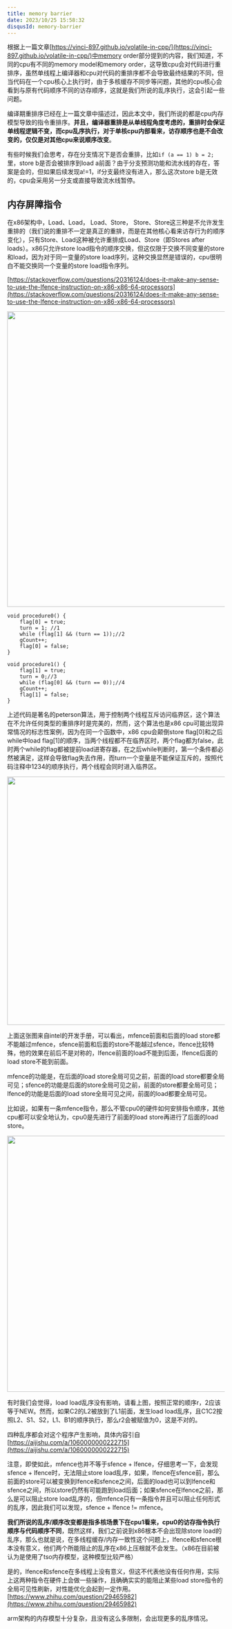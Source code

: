 ```yaml
---
title: memory barrier
date: 2023/10/25 15:58:32
disqusId: memory-barrier
---
```

根据上一篇文章[https://vinci-897.github.io/volatile-in-cpp/](https://vinci-897.github.io/volatile-in-cpp/)中memory order部分提到的内容，我们知道，不同的cpu有不同的memory model和memory order，这导致cpu会对代码进行重排序，虽然单线程上编译器和cpu对代码的重排序都不会导致最终结果的不同，但当代码在一个cpu核心上执行时，由于多核缓存不同步等问题，其他的cpu核心会看到与原有代码顺序不同的访存顺序，这就是我们所说的乱序执行，这会引起一些问题。

编译期重排序已经在上一篇文章中描述过，因此本文中，我们所说的都是cpu内存模型导致的指令重排序。**并且，编译器重排是从单线程角度考虑的，重排时会保证单线程逻辑不变，而cpu乱序执行，对于单核cpu内部看来，访存顺序也是不会改变的，仅仅是对其他cpu来说顺序改变**。

<!--more-->

有些时候我们会思考，存在分支情况下是否会重排，比如`if (a == 1) b = 2;`里，store b是否会被排序到load a前面？由于分支预测功能和流水线的存在，答案是会的，但如果后续发现a!=1，if分支最终没有进入，那么这次store b是无效的，cpu会采用另一分支或直接导致流水线暂停。
## 内存屏障指令
在x86架构中，Load、Load， Load、Store， Store、Store这三种是不允许发生重排的（我们说的重排不一定是真正的重排，而是在其他核心看来访存行为的顺序变化），只有Store、Load这种被允许重排成Load、Store（即Stores after loads）。x86只允许store load指令的顺序交换，但这仅限于交换不同变量的store和load，因为对于同一变量的store load序列，这种交换显然是错误的，cpu很明白不能交换同一个变量的store load指令序列。

[https://stackoverflow.com/questions/20316124/does-it-make-any-sense-to-use-the-lfence-instruction-on-x86-x86-64-processors](https://stackoverflow.com/questions/20316124/does-it-make-any-sense-to-use-the-lfence-instruction-on-x86-x86-64-processors)

<img width="682" src="https://github.com/vinci-897/vinci-897.github.io/assets/55838224/908b97ee-a695-4496-a8b0-ed97fd3508dc">

```
void procedure0() {
    flag[0] = true;
    turn = 1; //1
    while (flag[1] && (turn == 1));//2
    gCount++;
    flag[0] = false;
}

void procedure1() {
    flag[1] = true;
    turn = 0;//3
    while (flag[0] && (turn == 0));//4
    gCount++;
    flag[1] = false;
}
```

上述代码是著名的peterson算法，用于控制两个线程互斥访问临界区，这个算法在不允许任何类型的重排序时是完美的，然而，这个算法也是x86 cpu可能出现异常情况的标志性案例，因为在同一个函数中，x86 cpu会颠倒store flag[0]和之后while中load flag[1]的顺序，当两个线程都不在临界区时，两个flag都为false，此时两个while的flag都被提前load进寄存器，在之后while判断时，第一个条件都必然被满足，这样会导致flag失去作用，而turn一个变量是不能保证互斥的，按照代码注释中1234的顺序执行，两个线程会同时进入临界区。

<img width="573" src="https://github.com/vinci-897/vinci-897.github.io/assets/55838224/f366a564-6b9d-4d44-b8ab-15ab7ebf5f6e">

上面这张图来自intel的开发手册，可以看出，mfence前面和后面的load store都不能越过mfence，sfence前面和后面的store不能越过sfence，lfence比较特殊，他的效果在前后不是对称的，lfence前面的load不能到后面，lfence后面的load store不能到前面。

mfence的功能是，在后面的load store全局可见之前，前面的load store都要全局可见；sfence的功能是后面的store全局可见之前，前面的store都要全局可见；lfence的功能是后面的load store全局可见之间，前面的load都要全局可见。

比如说，如果有一条mfence指令，那么不管cpu0的硬件如何安排指令顺序，其他cpu都可以安全地认为，cpu0是先进行了前面的load store再进行了后面的load store。

<img width="591" src="https://github.com/vinci-897/vinci-897.github.io/assets/55838224/3e17754f-64a5-48d1-bc7e-be76bdc60334">

有时我们会觉得，load load乱序没有影响，请看上图，按照正常的顺序r，2应该等于NEW。然而，如果C2的L2被放到了L1前面，发生load load乱序，且C1C2按照L2、S1、S2，L1、B1的顺序执行，那么r2会被赋值为0，这是不对的。

四种乱序都会对这个程序产生影响，具体内容引自[https://aijishu.com/a/1060000000222715](https://aijishu.com/a/1060000000222715)

注意，即使如此，mfence也并不等于sfence + lfence，仔细思考一下，会发现sfence + lfence时，无法阻止store load乱序，如果，lfence在sfence前，那么前面的store可以被变换到lfence和sfence之间，后面的load也可以到lfence和sfence之间，所以store仍然有可能跑到load后面；如果sfence在lfence之前，那么是可以阻止store load乱序的，但mfence只有一条指令并且可以阻止任何形式的乱序，因此我们可以发现，sfence + lfence != mfence。

**我们所说的乱序/顺序改变都是指多核场景下在cpu1看来，cpu0的访存指令执行顺序与代码顺序不同**，既然这样，我们之前说到x86根本不会出现除store load的乱序，那么也就是说，在多线程缓存/内存一致性这个问题上，lfence和sfence根本没有意义，他们两个所能阻止的乱序在x86上压根就不会发生。（x86在目前被认为是使用了tso内存模型，这种模型比较严格）

是的，lfence和sfence在多线程上没有意义，但这不代表他没有任何作用，实际上这两种指令在硬件上会做一些操作，且确确实实的能阻止某些load store指令的全局可见性刷新，对性能优化会起到一定作用。[https://www.zhihu.com/question/29465982](https://www.zhihu.com/question/29465982)

arm架构的内存模型十分复杂，且没有这么多限制，会出现更多的乱序情况。



